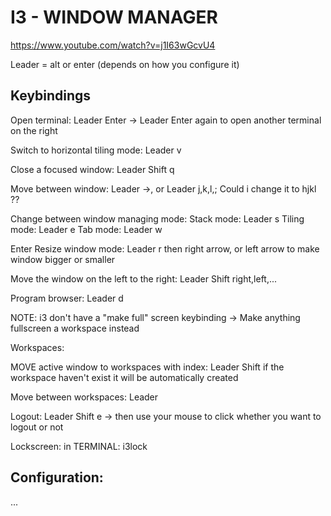 # I3 - WINDOW MANAGER
https://www.youtube.com/watch?v=j1I63wGcvU4

Leader = alt or enter (depends on how you configure it)

## Keybindings
Open terminal: Leader Enter 
    -> Leader Enter again to open another terminal on the right 

Switch to horizontal tiling mode: Leader v 

Close a focused window: Leader Shift q

Move between window: Leader ->, or Leader j,k,l,;
    Could i change it to hjkl ??  

Change between window managing mode: 
    Stack mode: Leader s
    Tiling mode: Leader e 
    Tab mode: Leader w 

Enter Resize window mode: 
    Leader r 
    then right arrow, or left arrow to make window bigger or smaller

Move the window on the left to the right: 
    Leader Shift right,left,...


Program browser: Leader d

NOTE: 
    i3 don't have a "make full" screen keybinding
    -> Make anything fullscreen a workspace instead 

Workspaces: 

MOVE active window to workspaces with index: 
    Leader Shift <index>
    if the workspace haven't exist it will be automatically created 

Move between workspaces: 
    Leader <index>


Logout: 
    Leader Shift e
    -> then use your mouse to click whether you want to logout or not 

Lockscreen: 
    in TERMINAL: i3lock

## Configuration: 
... 
